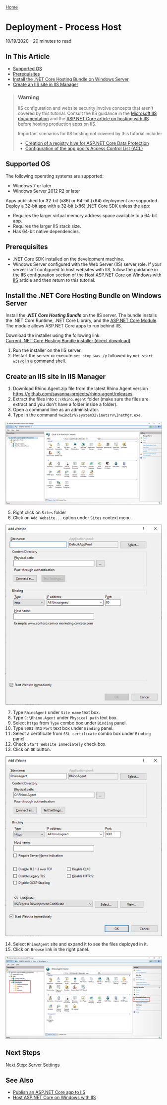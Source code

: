 [Home](../Home.md 'Home')  

# Deployment - Process Host
10/19/2020 - 20 minutes to read

## In This Article
* [Supported OS](#supported-os)
* [Prerequisites](#prerequisites)
* [Install the .NET Core Hosting Bundle on Windows Server](#install-the-.net-core-hosting-bundle-on-windows-server)
* [Create an IIS site in IIS Manager](#create-an-iis-site-in-iis-manager)

> ### Warning
> IIS configuration and website security involve concepts that aren't covered by this tutorial. Consult the IIS guidance in the [Microsoft IIS documentation](https://www.iis.net/) and the [ASP.NET Core article on hosting with IIS](https://docs.microsoft.com/en-us/aspnet/core/host-and-deploy/iis/?view=aspnetcore-5.0) before hosting production apps on IIS.
>
> Important scenarios for IIS hosting not covered by this tutorial include:
>
> * [Creation of a registry hive for ASP.NET Core Data Protection](https://docs.microsoft.com/en-us/aspnet/core/host-and-deploy/iis/?view=aspnetcore-5.0#data-protection)
> * [Configuration of the app pool's Access Control List (ACL)](https://docs.microsoft.com/en-us/aspnet/core/host-and-deploy/iis/?view=aspnetcore-5.0#application-pool-identity)

## Supported OS
The following operating systems are supported:  

* Windows 7 or later
* Windows Server 2012 R2 or later  

Apps published for 32-bit (x86) or 64-bit (x64) deployment are supported. Deploy a 32-bit app with a 32-bit (x86) .NET Core SDK unless the app:  

* Requires the larger virtual memory address space available to a 64-bit app.
* Requires the larger IIS stack size.
* Has 64-bit native dependencies.

## Prerequisites
* .NET Core SDK installed on the development machine.
* Windows Server configured with the Web Server (IIS) server role. If your server isn't configured to host websites with IIS, follow the guidance in the IIS configuration section of the [Host ASP.NET Core on Windows with IIS](https://docs.microsoft.com/en-us/aspnet/core/host-and-deploy/iis/?view=aspnetcore-5.0#iis-configuration) article and then return to this tutorial.

## Install the .NET Core Hosting Bundle on Windows Server
Install the _**.NET Core Hosting Bundle**_ on the IIS server. The bundle installs the .NET Core Runtime, .NET Core Library, and the [ASP.NET Core Module](https://docs.microsoft.com/en-us/aspnet/core/host-and-deploy/aspnet-core-module?view=aspnetcore-5.0). The module allows ASP.NET Core apps to run behind IIS.

Download the installer using the following link:  
[Current .NET Core Hosting Bundle installer (direct download)](https://dotnet.microsoft.com/permalink/dotnetcore-current-windows-runtime-bundle-installer)  

1. Run the installer on the IIS server.
2. Restart the server or execute ```net stop was /y``` followed by ```net start w3svc``` in a command shell.

## Create an IIS site in IIS Manager
1. Download Rhino.Agent.zip file from the latest Rhino Agent version https://github.com/savanna-projects/rhino-agent/releases.
2. Extract the files into ```C:\Rhino.Agent``` folder (make sure the files are extract and you don't have a folder inside a folder).
3. Open a command line as an administrator.
4. Type in the command ```%windir%\system32\inetsrv\InetMgr.exe```.  

![image_4_1.png](../../images/image_4_1.png)  

5. Right click on ```Sites``` folder
6. Click on ```Add Website...``` option under ```Sites``` context menu.  

![image_4_2.png](../../images/image_4_2.png)  

7. Type ```RhinoAgent``` under ```Site name``` text box.
8. Type ```C:\Rhino.Agent``` under ```Physical path``` text box.
9. Select ```https``` from ```Type``` combo box under ```Binding``` panel.
10. Type ```9001``` into ```Port``` text box under ```Binding``` panel.
11. Select a certificate from ```SSL certificate``` combo box under ```Binding``` panel.
12. Check ```Start Website immediately``` check box.
13. Click on ```OK``` button.  

![image_4_3.png](../../images/image_4_3.png)  

14. Select ```RhinoAgent``` site and expand it to see the files deployed in it.
15. Click on ```Browse``` link in the right panel.  

![image_4_4.png](../../images/image_4_4.png)

## Next Steps
[Next Step: Server Settings](./ServerSettings.md 'ServerSettings')

## See Also
* [Publish an ASP.NET Core app to IIS](https://docs.microsoft.com/en-us/aspnet/core/tutorials/publish-to-iis?view=aspnetcore-5.0&tabs=visual-studio)
* [Host ASP.NET Core on Windows with IIS](https://docs.microsoft.com/en-us/aspnet/core/host-and-deploy/iis/?view=aspnetcore-5.0)